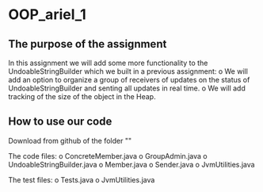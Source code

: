 # OOP_ariel_1
## The purpose of the assignment
In this assignment we will add some more functionality to the UndoableStringBuilder
which we built in a previous assignment:
o We will add an option to organize a group of receivers of updates on the status of UndoableStringBuilder and senting all updates in real time.
o We will add tracking of the size of the object in the Heap.
## How to use our code
Download from github of the folder ""

The code files:
  o ConcreteMember.java
  o GroupAdmin.java
  o UndoableStringBuilder.java
  o Member.java
  o Sender.java
  o JvmUtilities.java

The test files:
  o Tests.java
  o JvmUtilities.java
   

